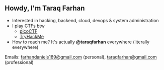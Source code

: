## Howdy, I'm Taraq Farhan

- Interested in hacking, backend, cloud, devops & system administration
- I play CTFs btw
  - [picoCTF](https://play.picoctf.org/users/taraqfarhan)
  - [TryHackMe](https://tryhackme.com/p/taraqfarhan)
- How to reach me? It's actually **@taraqfarhan** everywhere (literally everywhere)

Emails: [farhandaniels189@gmail.com](https://mail.google.com/mail/?view=cm&fs=1&to=farhandaniels189@gmail.com) (personal), [taraqfarhan@gmail.com](https://mail.google.com/mail/?view=cm&fs=1&to=taraqfarhan@gmail.com) (professional)
